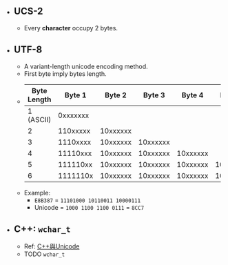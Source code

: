 - ## UCS-2
	- Every **character** occupy 2 bytes.
- ## UTF-8
	- A variant-length unicode encoding method.
	- First byte imply bytes length.
	- | Byte Length | Byte 1 | Byte 2 | Byte 3 | Byte 4 | Byte 5 | Byte 6|
	  |-------------|-------|------|------|-----|-----|-----|
	  | 1 (ASCII) | 0xxxxxxx||||||
	  | 2 | 110xxxxx| 10xxxxxx|||||
	  | 3 | 1110xxxx| 10xxxxxx|10xxxxxx||||
	  | 4 | 11110xxx| 10xxxxxx|10xxxxxx|10xxxxxx|||
	  | 5 | 111110xx| 10xxxxxx|10xxxxxx|10xxxxxx|10xxxxxx||
	  | 6 | 1111110x| 10xxxxxx|10xxxxxx|10xxxxxx|10xxxxxx|10xxxxxx|
	- Example:
		- `E8B387` = `11101000 10110011 10000111`
		- Unicode = `1000 1100 1100 0111` = `8CC7`
- ## C++: `wchar_t`
	- Ref: [C++與Unicode](https://www.ithome.com.tw/voice/135711)
	- TODO `wchar_t`